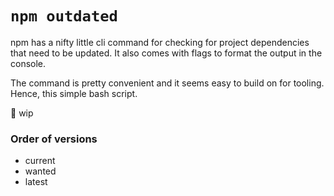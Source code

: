 # `npm outdated`

npm has a nifty little cli command for checking for project dependencies that need to be updated. It also comes with flags to format the output in the console.

The command is pretty convenient and it seems easy to build on for tooling. Hence, this simple bash script.

🤔 wip

### Order of versions
- current
- wanted
- latest
